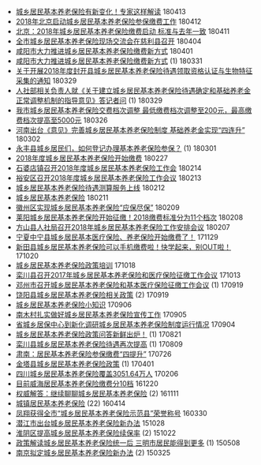 - [城乡居民基本养老保险有新变化！专家这样解读](http://jkwz.applinzi.com/ittc/7091363939583788043.html#%E5%9F%8E%E4%B9%A1%E5%B1%85%E6%B0%91%E5%9F%BA%E6%9C%AC%E5%85%BB%E8%80%81%E4%BF%9D%E9%99%A9%E6%9C%89%E6%96%B0%E5%8F%98%E5%8C%96%EF%BC%81%E4%B8%93%E5%AE%B6%E8%BF%99%E6%A0%B7%E8%A7%A3%E8%AF%BB)  180413 
- [2018年北京启动城乡居民基本养老保险参保缴费工作](http://jkwz.applinzi.com/ittc/7091040425295217680.html#2018%E5%B9%B4%E5%8C%97%E4%BA%AC%E5%90%AF%E5%8A%A8%E5%9F%8E%E4%B9%A1%E5%B1%85%E6%B0%91%E5%9F%BA%E6%9C%AC%E5%85%BB%E8%80%81%E4%BF%9D%E9%99%A9%E5%8F%82%E4%BF%9D%E7%BC%B4%E8%B4%B9%E5%B7%A5%E4%BD%9C)  180412 
- [北京：2018年城乡居民基本养老保险缴费启动 标准与去年一致](http://jkwz.applinzi.com/ittc/7090759069520626694.html#%E5%8C%97%E4%BA%AC%EF%BC%9A2018%E5%B9%B4%E5%9F%8E%E4%B9%A1%E5%B1%85%E6%B0%91%E5%9F%BA%E6%9C%AC%E5%85%BB%E8%80%81%E4%BF%9D%E9%99%A9%E7%BC%B4%E8%B4%B9%E5%90%AF%E5%8A%A8+%E6%A0%87%E5%87%86%E4%B8%8E%E5%8E%BB%E5%B9%B4%E4%B8%80%E8%87%B4)  180411 
- [全市城乡居民基本养老保险现场交流会在慈利县召开](http://jkwz.applinzi.com/ittc/7088081869667304458.html#%E5%85%A8%E5%B8%82%E5%9F%8E%E4%B9%A1%E5%B1%85%E6%B0%91%E5%9F%BA%E6%9C%AC%E5%85%BB%E8%80%81%E4%BF%9D%E9%99%A9%E7%8E%B0%E5%9C%BA%E4%BA%A4%E6%B5%81%E4%BC%9A%E5%9C%A8%E6%85%88%E5%88%A9%E5%8E%BF%E5%8F%AC%E5%BC%80)  180404 
- [咸阳市大力推进城乡居民基本养老保险缴费新方式](http://jkwz.applinzi.com/ittc/7086942122915922960.html#%E5%92%B8%E9%98%B3%E5%B8%82%E5%A4%A7%E5%8A%9B%E6%8E%A8%E8%BF%9B%E5%9F%8E%E4%B9%A1%E5%B1%85%E6%B0%91%E5%9F%BA%E6%9C%AC%E5%85%BB%E8%80%81%E4%BF%9D%E9%99%A9%E7%BC%B4%E8%B4%B9%E6%96%B0%E6%96%B9%E5%BC%8F)  180401 
- [咸阳市大力推进城乡居民基本养老保险缴费新方式](http://jkwz.applinzi.com/ittc/7086542174969922577.html#%E5%92%B8%E9%98%B3%E5%B8%82%E5%A4%A7%E5%8A%9B%E6%8E%A8%E8%BF%9B%E5%9F%8E%E4%B9%A1%E5%B1%85%E6%B0%91%E5%9F%BA%E6%9C%AC%E5%85%BB%E8%80%81%E4%BF%9D%E9%99%A9%E7%BC%B4%E8%B4%B9%E6%96%B0%E6%96%B9%E5%BC%8F) (1) 180331 
- [关于开展2018年度封开县城乡居民基本养老保险待遇领取资格认证与生物特征采集的通知](http://jkwz.applinzi.com/ittc/7086012463348974609.html#%E5%85%B3%E4%BA%8E%E5%BC%80%E5%B1%952018%E5%B9%B4%E5%BA%A6%E5%B0%81%E5%BC%80%E5%8E%BF%E5%9F%8E%E4%B9%A1%E5%B1%85%E6%B0%91%E5%9F%BA%E6%9C%AC%E5%85%BB%E8%80%81%E4%BF%9D%E9%99%A9%E5%BE%85%E9%81%87%E9%A2%86%E5%8F%96%E8%B5%84%E6%A0%BC%E8%AE%A4%E8%AF%81%E4%B8%8E%E7%94%9F%E7%89%A9%E7%89%B9%E5%BE%81%E9%87%87%E9%9B%86%E7%9A%84%E9%80%9A%E7%9F%A5)  180329 
- [人社部相关负责人就《关于建立城乡居民基本养老保险待遇确定和基础养老金正常调整机制的指导意见》答记者问](http://jkwz.applinzi.com/ittc/7085919541656028167.html#%E4%BA%BA%E7%A4%BE%E9%83%A8%E7%9B%B8%E5%85%B3%E8%B4%9F%E8%B4%A3%E4%BA%BA%E5%B0%B1%E3%80%8A%E5%85%B3%E4%BA%8E%E5%BB%BA%E7%AB%8B%E5%9F%8E%E4%B9%A1%E5%B1%85%E6%B0%91%E5%9F%BA%E6%9C%AC%E5%85%BB%E8%80%81%E4%BF%9D%E9%99%A9%E5%BE%85%E9%81%87%E7%A1%AE%E5%AE%9A%E5%92%8C%E5%9F%BA%E7%A1%80%E5%85%BB%E8%80%81%E9%87%91%E6%AD%A3%E5%B8%B8%E8%B0%83%E6%95%B4%E6%9C%BA%E5%88%B6%E7%9A%84%E6%8C%87%E5%AF%BC%E6%84%8F%E8%A7%81%E3%80%8B%E7%AD%94%E8%AE%B0%E8%80%85%E9%97%AE) (1) 180329 
- [我市城乡居民基本养老保险交费档次调整 最低缴费档次调整至200元，最高缴费档次提高至5000元](http://jkwz.applinzi.com/ittc/7084566487346185226.html#%E6%88%91%E5%B8%82%E5%9F%8E%E4%B9%A1%E5%B1%85%E6%B0%91%E5%9F%BA%E6%9C%AC%E5%85%BB%E8%80%81%E4%BF%9D%E9%99%A9%E4%BA%A4%E8%B4%B9%E6%A1%A3%E6%AC%A1%E8%B0%83%E6%95%B4+%E6%9C%80%E4%BD%8E%E7%BC%B4%E8%B4%B9%E6%A1%A3%E6%AC%A1%E8%B0%83%E6%95%B4%E8%87%B3200%E5%85%83%EF%BC%8C%E6%9C%80%E9%AB%98%E7%BC%B4%E8%B4%B9%E6%A1%A3%E6%AC%A1%E6%8F%90%E9%AB%98%E8%87%B35000%E5%85%83)  180326 
- [河南出台《意见》完善城乡居民基本养老保险制度 基础养老金实现“四连升”](http://jkwz.applinzi.com/ittc/7075780302326989831.html#%E6%B2%B3%E5%8D%97%E5%87%BA%E5%8F%B0%E3%80%8A%E6%84%8F%E8%A7%81%E3%80%8B%E5%AE%8C%E5%96%84%E5%9F%8E%E4%B9%A1%E5%B1%85%E6%B0%91%E5%9F%BA%E6%9C%AC%E5%85%BB%E8%80%81%E4%BF%9D%E9%99%A9%E5%88%B6%E5%BA%A6+%E5%9F%BA%E7%A1%80%E5%85%BB%E8%80%81%E9%87%91%E5%AE%9E%E7%8E%B0%E2%80%9C%E5%9B%9B%E8%BF%9E%E5%8D%87%E2%80%9D)  180302 
- [永丰县城乡居民们，如何登记办理基本养老保险参保？](http://jkwz.applinzi.com/ittc/7074807744727352331.html#%E6%B0%B8%E4%B8%B0%E5%8E%BF%E5%9F%8E%E4%B9%A1%E5%B1%85%E6%B0%91%E4%BB%AC%EF%BC%8C%E5%A6%82%E4%BD%95%E7%99%BB%E8%AE%B0%E5%8A%9E%E7%90%86%E5%9F%BA%E6%9C%AC%E5%85%BB%E8%80%81%E4%BF%9D%E9%99%A9%E5%8F%82%E4%BF%9D%EF%BC%9F) (1) 180301 
- [2018年度城乡居民基本养老保险开始缴费](http://jkwz.applinzi.com/ittc/7074864658089772039.html#2018%E5%B9%B4%E5%BA%A6%E5%9F%8E%E4%B9%A1%E5%B1%85%E6%B0%91%E5%9F%BA%E6%9C%AC%E5%85%BB%E8%80%81%E4%BF%9D%E9%99%A9%E5%BC%80%E5%A7%8B%E7%BC%B4%E8%B4%B9)  180227 
- [石婆店镇召开2018年度城乡居民基本养老保险工作会](http://jkwz.applinzi.com/ittc/7069851599617147920.html#%E7%9F%B3%E5%A9%86%E5%BA%97%E9%95%87%E5%8F%AC%E5%BC%802018%E5%B9%B4%E5%BA%A6%E5%9F%8E%E4%B9%A1%E5%B1%85%E6%B0%91%E5%9F%BA%E6%9C%AC%E5%85%BB%E8%80%81%E4%BF%9D%E9%99%A9%E5%B7%A5%E4%BD%9C%E4%BC%9A)  180214 
- [裕安区召开2018年度城乡居民基本养老保险工作会议](http://jkwz.applinzi.com/ittc/7069589768386380816.html#%E8%A3%95%E5%AE%89%E5%8C%BA%E5%8F%AC%E5%BC%802018%E5%B9%B4%E5%BA%A6%E5%9F%8E%E4%B9%A1%E5%B1%85%E6%B0%91%E5%9F%BA%E6%9C%AC%E5%85%BB%E8%80%81%E4%BF%9D%E9%99%A9%E5%B7%A5%E4%BD%9C%E4%BC%9A%E8%AE%AE)  180213 
- [城乡居民基本养老保险待遇测算服务上线](http://jkwz.applinzi.com/ittc/7069096651312858123.html#%E5%9F%8E%E4%B9%A1%E5%B1%85%E6%B0%91%E5%9F%BA%E6%9C%AC%E5%85%BB%E8%80%81%E4%BF%9D%E9%99%A9%E5%BE%85%E9%81%87%E6%B5%8B%E7%AE%97%E6%9C%8D%E5%8A%A1%E4%B8%8A%E7%BA%BF)  180212 
- [城乡居民基本养老保险](http://jkwz.applinzi.com/ittc/7068961889059341319.html#%E5%9F%8E%E4%B9%A1%E5%B1%85%E6%B0%91%E5%9F%BA%E6%9C%AC%E5%85%BB%E8%80%81%E4%BF%9D%E9%99%A9)  180211 
- [徽州区实现城乡居民基本养老保险“应保尽保”](http://jkwz.applinzi.com/ittc/7068119888571139089.html#%E5%BE%BD%E5%B7%9E%E5%8C%BA%E5%AE%9E%E7%8E%B0%E5%9F%8E%E4%B9%A1%E5%B1%85%E6%B0%91%E5%9F%BA%E6%9C%AC%E5%85%BB%E8%80%81%E4%BF%9D%E9%99%A9%E2%80%9C%E5%BA%94%E4%BF%9D%E5%B0%BD%E4%BF%9D%E2%80%9D)  180209 
- [莱阳城乡居民基本养老保险开始征缴！2018缴费标准分为11个档次](http://jkwz.applinzi.com/ittc/7067802163151897611.html#%E8%8E%B1%E9%98%B3%E5%9F%8E%E4%B9%A1%E5%B1%85%E6%B0%91%E5%9F%BA%E6%9C%AC%E5%85%BB%E8%80%81%E4%BF%9D%E9%99%A9%E5%BC%80%E5%A7%8B%E5%BE%81%E7%BC%B4%EF%BC%812018%E7%BC%B4%E8%B4%B9%E6%A0%87%E5%87%86%E5%88%86%E4%B8%BA11%E4%B8%AA%E6%A1%A3%E6%AC%A1)  180208 
- [方山县人社局召开2018年城乡居民基本养老保险工作安排会议](http://jkwz.applinzi.com/ittc/7067261619443074054.html#%E6%96%B9%E5%B1%B1%E5%8E%BF%E4%BA%BA%E7%A4%BE%E5%B1%80%E5%8F%AC%E5%BC%802018%E5%B9%B4%E5%9F%8E%E4%B9%A1%E5%B1%85%E6%B0%91%E5%9F%BA%E6%9C%AC%E5%85%BB%E8%80%81%E4%BF%9D%E9%99%A9%E5%B7%A5%E4%BD%9C%E5%AE%89%E6%8E%92%E4%BC%9A%E8%AE%AE)  180207 
- [宁夏中宁县城乡居民基本医疗保险、养老保险开始缴费了！](http://jkwz.applinzi.com/ittc/7041426141385065489.html#%E5%AE%81%E5%A4%8F%E4%B8%AD%E5%AE%81%E5%8E%BF%E5%9F%8E%E4%B9%A1%E5%B1%85%E6%B0%91%E5%9F%BA%E6%9C%AC%E5%8C%BB%E7%96%97%E4%BF%9D%E9%99%A9%E3%80%81%E5%85%BB%E8%80%81%E4%BF%9D%E9%99%A9%E5%BC%80%E5%A7%8B%E7%BC%B4%E8%B4%B9%E4%BA%86%EF%BC%81)  171129 
- [新田县城乡居民基本养老保险可以手机缴费啦！快学起来，别OUT啦！](http://jkwz.applinzi.com/ittc/7026594328271651857.html#%E6%96%B0%E7%94%B0%E5%8E%BF%E5%9F%8E%E4%B9%A1%E5%B1%85%E6%B0%91%E5%9F%BA%E6%9C%AC%E5%85%BB%E8%80%81%E4%BF%9D%E9%99%A9%E5%8F%AF%E4%BB%A5%E6%89%8B%E6%9C%BA%E7%BC%B4%E8%B4%B9%E5%95%A6%EF%BC%81%E5%BF%AB%E5%AD%A6%E8%B5%B7%E6%9D%A5%EF%BC%8C%E5%88%ABOUT%E5%95%A6%EF%BC%81)  171020 
- [城乡居民基本养老保险政策培训](http://jkwz.applinzi.com/ittc/7025782650957202448.html#%E5%9F%8E%E4%B9%A1%E5%B1%85%E6%B0%91%E5%9F%BA%E6%9C%AC%E5%85%BB%E8%80%81%E4%BF%9D%E9%99%A9%E6%94%BF%E7%AD%96%E5%9F%B9%E8%AE%AD)  171018 
- [栾川县召开2017年城乡居民基本养老保险和医疗保险征缴工作会议](http://jkwz.applinzi.com/ittc/7023998862019265552.html#%E6%A0%BE%E5%B7%9D%E5%8E%BF%E5%8F%AC%E5%BC%802017%E5%B9%B4%E5%9F%8E%E4%B9%A1%E5%B1%85%E6%B0%91%E5%9F%BA%E6%9C%AC%E5%85%BB%E8%80%81%E4%BF%9D%E9%99%A9%E5%92%8C%E5%8C%BB%E7%96%97%E4%BF%9D%E9%99%A9%E5%BE%81%E7%BC%B4%E5%B7%A5%E4%BD%9C%E4%BC%9A%E8%AE%AE)  171013 
- [邓州市召开城乡居民基本养老保险和基本医疗保险征缴工作会议](http://jkwz.applinzi.com/ittc/7015111796715947025.html#%E9%82%93%E5%B7%9E%E5%B8%82%E5%8F%AC%E5%BC%80%E5%9F%8E%E4%B9%A1%E5%B1%85%E6%B0%91%E5%9F%BA%E6%9C%AC%E5%85%BB%E8%80%81%E4%BF%9D%E9%99%A9%E5%92%8C%E5%9F%BA%E6%9C%AC%E5%8C%BB%E7%96%97%E4%BF%9D%E9%99%A9%E5%BE%81%E7%BC%B4%E5%B7%A5%E4%BD%9C%E4%BC%9A%E8%AE%AE) (1) 170919 
- [饶阳县城乡居民基本养老保险相关政策](http://jkwz.applinzi.com/ittc/7015066714155516944.html#%E9%A5%B6%E9%98%B3%E5%8E%BF%E5%9F%8E%E4%B9%A1%E5%B1%85%E6%B0%91%E5%9F%BA%E6%9C%AC%E5%85%BB%E8%80%81%E4%BF%9D%E9%99%A9%E7%9B%B8%E5%85%B3%E6%94%BF%E7%AD%96) (2) 170919 
- [城乡居民基本养老保险小知识](http://jkwz.applinzi.com/ittc/7010190934376186896.html#%E5%9F%8E%E4%B9%A1%E5%B1%85%E6%B0%91%E5%9F%BA%E6%9C%AC%E5%85%BB%E8%80%81%E4%BF%9D%E9%99%A9%E5%B0%8F%E7%9F%A5%E8%AF%86)  170906 
- [南木村扎实做好城乡居民基本养老保险宣传工作](http://jkwz.applinzi.com/ittc/7009873227562877969.html#%E5%8D%97%E6%9C%A8%E6%9D%91%E6%89%8E%E5%AE%9E%E5%81%9A%E5%A5%BD%E5%9F%8E%E4%B9%A1%E5%B1%85%E6%B0%91%E5%9F%BA%E6%9C%AC%E5%85%BB%E8%80%81%E4%BF%9D%E9%99%A9%E5%AE%A3%E4%BC%A0%E5%B7%A5%E4%BD%9C)  170905 
- [省城乡居保中心到新化调研城乡居民基本养老保险制度运行情况](http://jkwz.applinzi.com/ittc/7009497519011398672.html#%E7%9C%81%E5%9F%8E%E4%B9%A1%E5%B1%85%E4%BF%9D%E4%B8%AD%E5%BF%83%E5%88%B0%E6%96%B0%E5%8C%96%E8%B0%83%E7%A0%94%E5%9F%8E%E4%B9%A1%E5%B1%85%E6%B0%91%E5%9F%BA%E6%9C%AC%E5%85%BB%E8%80%81%E4%BF%9D%E9%99%A9%E5%88%B6%E5%BA%A6%E8%BF%90%E8%A1%8C%E6%83%85%E5%86%B5)  170904 
- [城乡居民基本养老保险政策问答新鲜出炉！](http://jkwz.applinzi.com/ittc/7004175180413535249.html#%E5%9F%8E%E4%B9%A1%E5%B1%85%E6%B0%91%E5%9F%BA%E6%9C%AC%E5%85%BB%E8%80%81%E4%BF%9D%E9%99%A9%E6%94%BF%E7%AD%96%E9%97%AE%E7%AD%94%E6%96%B0%E9%B2%9C%E5%87%BA%E7%82%89%EF%BC%81) (1) 170821 
- [栾川县城乡居民基本养老保险待遇再次提高](http://jkwz.applinzi.com/ittc/6999854047602148368.html#%E6%A0%BE%E5%B7%9D%E5%8E%BF%E5%9F%8E%E4%B9%A1%E5%B1%85%E6%B0%91%E5%9F%BA%E6%9C%AC%E5%85%BB%E8%80%81%E4%BF%9D%E9%99%A9%E5%BE%85%E9%81%87%E5%86%8D%E6%AC%A1%E6%8F%90%E9%AB%98) (1) 170809 
- [肃南：居民基本养老保险参保缴费“四提升”](http://jkwz.applinzi.com/ittc/6994422453684929296.html#%E8%82%83%E5%8D%97%EF%BC%9A%E5%B1%85%E6%B0%91%E5%9F%BA%E6%9C%AC%E5%85%BB%E8%80%81%E4%BF%9D%E9%99%A9%E5%8F%82%E4%BF%9D%E7%BC%B4%E8%B4%B9%E2%80%9C%E5%9B%9B%E6%8F%90%E5%8D%87%E2%80%9D)  170726 
- [金塔县城乡居民基本养老保险政策](http://jkwz.applinzi.com/ittc/6951602280372634629.html#%E9%87%91%E5%A1%94%E5%8E%BF%E5%9F%8E%E4%B9%A1%E5%B1%85%E6%B0%91%E5%9F%BA%E6%9C%AC%E5%85%BB%E8%80%81%E4%BF%9D%E9%99%A9%E6%94%BF%E7%AD%96) (1) 170401 
- [四川城乡居民基本养老保险覆盖3051.64万人](http://jkwz.applinzi.com/ittc/6931546240084083717.html#%E5%9B%9B%E5%B7%9D%E5%9F%8E%E4%B9%A1%E5%B1%85%E6%B0%91%E5%9F%BA%E6%9C%AC%E5%85%BB%E8%80%81%E4%BF%9D%E9%99%A9%E8%A6%86%E7%9B%963051.64%E4%B8%87%E4%BA%BA)  170206 
- [目前威海居民基本养老保险缴费分10档](http://jkwz.applinzi.com/ittc/6913733629120611332.html#%E7%9B%AE%E5%89%8D%E5%A8%81%E6%B5%B7%E5%B1%85%E6%B0%91%E5%9F%BA%E6%9C%AC%E5%85%BB%E8%80%81%E4%BF%9D%E9%99%A9%E7%BC%B4%E8%B4%B9%E5%88%8610%E6%A1%A3)  161220 
- [权威解答：继续聊聊城乡居民基本养老保险](http://jkwz.applinzi.com/ittc/6899292382029153284.html#%E6%9D%83%E5%A8%81%E8%A7%A3%E7%AD%94%EF%BC%9A%E7%BB%A7%E7%BB%AD%E8%81%8A%E8%81%8A%E5%9F%8E%E4%B9%A1%E5%B1%85%E6%B0%91%E5%9F%BA%E6%9C%AC%E5%85%BB%E8%80%81%E4%BF%9D%E9%99%A9) (2) 161111 
- [城镇居民基本养老保险](http://jkwz.applinzi.com/ittc/6820975206126322693.html#%E5%9F%8E%E9%95%87%E5%B1%85%E6%B0%91%E5%9F%BA%E6%9C%AC%E5%85%BB%E8%80%81%E4%BF%9D%E9%99%A9) (22) 160414 
- [凤翔获得全市“城乡居民基本养老保险示范县”荣誉称号](http://jkwz.applinzi.com/ittc/6815320117785134085.html#%E5%87%A4%E7%BF%94%E8%8E%B7%E5%BE%97%E5%85%A8%E5%B8%82%E2%80%9C%E5%9F%8E%E4%B9%A1%E5%B1%85%E6%B0%91%E5%9F%BA%E6%9C%AC%E5%85%BB%E8%80%81%E4%BF%9D%E9%99%A9%E7%A4%BA%E8%8C%83%E5%8E%BF%E2%80%9D%E8%8D%A3%E8%AA%89%E7%A7%B0%E5%8F%B7)  160330 
- [潜江市出台城乡居民基本养老保险新办法](http://jkwz.applinzi.com/ittc/6758264811759928325.html#%E6%BD%9C%E6%B1%9F%E5%B8%82%E5%87%BA%E5%8F%B0%E5%9F%8E%E4%B9%A1%E5%B1%85%E6%B0%91%E5%9F%BA%E6%9C%AC%E5%85%BB%E8%80%81%E4%BF%9D%E9%99%A9%E6%96%B0%E5%8A%9E%E6%B3%95)  151028 
- [淮阴区提高城乡居民基本养老保险续保率](http://jkwz.applinzi.com/ittc/6755660146023760901.html#%E6%B7%AE%E9%98%B4%E5%8C%BA%E6%8F%90%E9%AB%98%E5%9F%8E%E4%B9%A1%E5%B1%85%E6%B0%91%E5%9F%BA%E6%9C%AC%E5%85%BB%E8%80%81%E4%BF%9D%E9%99%A9%E7%BB%AD%E4%BF%9D%E7%8E%87) (2) 151022 
- [政策解读城乡居民基本养老保险统一后 三明市居民能得到更多](http://jkwz.applinzi.com/ittc/547650611409746335.html#%E6%94%BF%E7%AD%96%E8%A7%A3%E8%AF%BB%E5%9F%8E%E4%B9%A1%E5%B1%85%E6%B0%91%E5%9F%BA%E6%9C%AC%E5%85%BB%E8%80%81%E4%BF%9D%E9%99%A9%E7%BB%9F%E4%B8%80%E5%90%8E+%E4%B8%89%E6%98%8E%E5%B8%82%E5%B1%85%E6%B0%91%E8%83%BD%E5%BE%97%E5%88%B0%E6%9B%B4%E5%A4%9A) (1) 150508 
- [南京拟定城乡居民基本养老保险新办法](http://jkwz.applinzi.com/ittc/547650611397479521.html#%E5%8D%97%E4%BA%AC%E6%8B%9F%E5%AE%9A%E5%9F%8E%E4%B9%A1%E5%B1%85%E6%B0%91%E5%9F%BA%E6%9C%AC%E5%85%BB%E8%80%81%E4%BF%9D%E9%99%A9%E6%96%B0%E5%8A%9E%E6%B3%95) (2) 150325 
